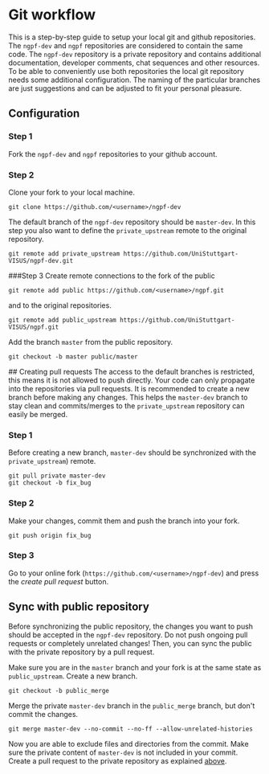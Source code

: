 # Git workflow
This is a step-by-step guide to setup your local git and github repositories. The `ngpf-dev` and `ngpf` repositories are considered to contain the same code. The `ngpf-dev` repository is a private repository and contains additional documentation, developer comments, chat sequences and other resources. To be able to conveniently use both repositories the local git repository needs some additional configuration. The naming of the particular branches are just suggestions and can be adjusted to fit your personal pleasure.

## Configuration
### Step 1
Fork the `ngpf-dev` and `ngpf` repositories to your github account.

### Step 2
Clone your fork to your local machine.
	
	git clone https://github.com/<username>/ngpf-dev

The default branch of the `ngpf-dev` repository should be `master-dev`. In this step you also want to define the `private_upstream` remote to the original repository. 

	git remote add private_upstream https://github.com/UniStuttgart-VISUS/ngpf-dev.git 

###Step 3
Create remote connections to the fork of the public

	git remote add public https://github.com/<username>/ngpf.git 

and to the original repositories.

	git remote add public_upstream https://github.com/UniStuttgart-VISUS/ngpf.git 

Add the branch `master` from the public repository.

	git checkout -b master public/master

##<a name="pull"></a> Creating pull requests
The access to the default branches is restricted, this means it is not allowed to push directly. Your code can only propagate into the repositories via pull requests. It is recommended to create a new branch before making any changes. This helps the `master-dev` branch to stay clean and commits/merges to the `private_upstream` repository can easily be merged. 
### Step 1
Before creating a new branch, `master-dev` should be synchronized with the `private_upstream`) remote.

	git pull private master-dev
	git checkout -b fix_bug

### Step 2
Make your changes, commit them and push the branch into your fork.

	git push origin fix_bug

### Step 3
Go to your online fork (`https://github.com/<username>/ngpf-dev`) and press the *create pull request* button.

## Sync with public repository
Before synchronizing the public repository, the changes you want to push should be accepted in the `ngpf-dev` repository. Do not push ongoing pull requests or completely unrelated changes! Then, you can sync the public with the private repository by a pull request.

Make sure you are in the `master` branch and your fork is at the same state as `public_upstream`. Create a new branch.

	git checkout -b public_merge

Merge the private `master-dev` branch in the `public_merge` branch, but don't commit the changes.

	git merge master-dev --no-commit --no-ff --allow-unrelated-histories

Now you are able to exclude files and directories from the commit. Make sure the private content of `master-dev` is not included in your commit. Create a pull request to the private repository as explained [above](#pull).
